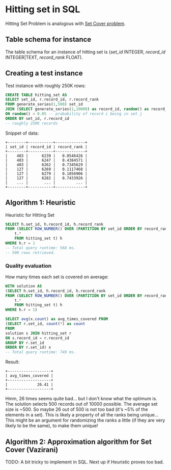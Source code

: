 # Hitting set in SQL

Hitting Set Problem is analogous with [Set Cover problem](http://en.wikipedia.org/wiki/Set_cover_problem).

## Table schema for instance

The table schema for an instance of hitting set is (*set_id* INTEGER, *record_id* INTEGER|TEXT, *record_rank* FLOAT).

## Creating a test instance

Test instance with roughly 250K rows:

```sql
CREATE TABLE hitting_set AS  
SELECT set_id, r.record_id, r.record_rank 
FROM generate_series(1,500) set_id
JOIN (SELECT generate_series(1,10000) as record_id, random() as record_rank) r
ON random() < 0.05 -- probability of record i being in set j
ORDER BY set_id, r.record_id
-- roughly 250K records
```

Snippet of data:

```
+--------+-----------+-------------+
| set_id | record_id | record_rank |
+--------+-----------+-------------+  
|    403 |      6239 |   0.0546426 |
|    403 |      6247 |   0.4384571 |
|    403 |      6262 |   0.7345629 |
|    127 |      6269 |   0.1117468 |
|    127 |      6279 |   0.1856906 |
|    127 |      6282 |   0.7433926 |
|    ... |       ... |         ... | 
+--------+-----------+-------------+
```

## Algorithm 1: Heuristic

Heuristic for Hitting Set

```sql
SELECT h.set_id, h.record_id, h.record_rank 
FROM (SELECT ROW_NUMBER() OVER (PARTITION BY set_id ORDER BY record_rank) AS r,
    t.*
    FROM hitting_set t) h
WHERE h.r = 1
-- Total query runtime: 568 ms.
-- 500 rows retrieved.
```

### Quality evaluation

How many times each set is covered on average:

```sql
WITH solution AS 
(SELECT h.set_id, h.record_id, h.record_rank 
FROM (SELECT ROW_NUMBER() OVER (PARTITION BY set_id ORDER BY record_rank) AS r,
    t.*
    FROM hitting_set t) h
WHERE h.r = 1)

SELECT avg(x.count) as avg_times_covered FROM 
(SELECT r.set_id, count(*) as count
FROM
solution s JOIN hitting_set r
ON s.record_id = r.record_id
GROUP BY r.set_id
ORDER BY r.set_id) x
-- Total query runtime: 749 ms.
```

Result:

```
+-------------------+
| avg_times_covered |
+-------------------+
|             26.41 |
+-------------------+
```

Hmm, 26 times seems quite bad... but I don't know what the optimum is. The solution selects 500 records out of 10000 possible. The average set size is ~500. So maybe 26 out of 500 is not too bad (it's ~5% of the elements in a set). This is likely a property of all the ranks being unique... This might be an argument for randomizing the ranks a little (if they are very likely to be the same), to make them unique!


## Algorithm 2: Approximation algorithm for Set Cover (Vazirani)

TODO: A bit tricky to implement in SQL. Next up if Heuristic proves too bad.